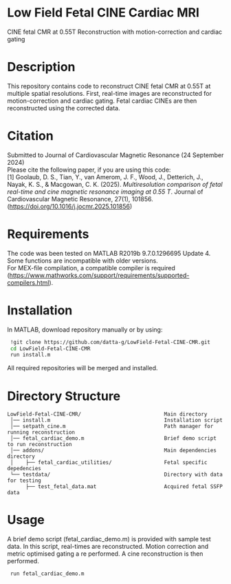 # Low Field Fetal CINE Cardiac MRI
CINE fetal CMR at 0.55T Reconstruction with motion-correction and cardiac gating

# Description
This repository contains code to reconstruct CINE fetal CMR at 0.55T at multiple spatial resolutions. First, real-time images are reconstructed for motion-correction and cardiac gating. Fetal cardiac CINEs are then reconstructed using the corrected data. 

# Citation
Submitted to Journal of Cardiovascular Magnetic Resonance (24 September 2024) <br />
Please cite the following paper, if you are using this code: <br />
[1] Goolaub, D. S., Tian, Y., van Amerom, J. F., Wood, J., Detterich, J., Nayak, K. S., & Macgowan, C. K. (2025). _Multiresolution comparison of fetal real-time and cine magnetic resonance imaging at 0.55 T_. Journal of Cardiovascular Magnetic Resonance, 27(1), 101856. 
(https://doi.org/10.1016/j.jocmr.2025.101856)

# Requirements
The code was been tested on MATLAB R2019b 9.7.0.1296695 Update 4. Some functions are incompatible with older versions. <br />
For MEX-file compilation, a compatible compiler is required (https://www.mathworks.com/support/requirements/supported-compilers.html).

# Installation
In MATLAB, download repository manually or by using:
```sh
 !git clone https://github.com/datta-g/LowField-Fetal-CINE-CMR.git
 cd LowField-Fetal-CINE-CMR
 run install.m
```
All required repositories will be merged and installed.

# Directory Structure

    LowField-Fetal-CINE-CMR/                           Main directory
     │── install.m                                     Installation script
     │── setpath_cine.m                                Path manager for running reconstruction 
     │── fetal_cardiac_demo.m                          Brief demo script to run reconstruction
     │── addons/                                       Main dependencies directory
     │    ├── fetal_cardiac_utilities/                 Fetal specific depedencies
     └── testdata/                                     Directory with data for testing
          ├── test_fetal_data.mat                      Acquired fetal SSFP data


# Usage
A brief demo script (fetal_cardiac_demo.m) is provided with sample test data. In this script, real-times are reconstructed. Motion correction and metric optimised gating a re performed. A cine reconstruction is then performed. 
```sh
 run fetal_cardiac_demo.m
```
